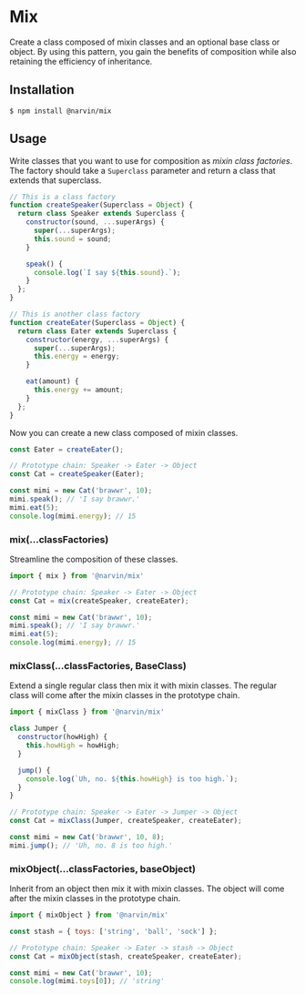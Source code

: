 # Mix
Create a class composed of mixin classes and an optional base class or object. By using this
pattern, you gain the benefits of composition while also retaining the efficiency of inheritance.

## Installation
```
$ npm install @narvin/mix
```

## Usage
Write classes that you want to use for composition as *mixin class factories*. The factory should
take a `Superclass` parameter and return a class that extends that superclass.

```JavaScript
// This is a class factory
function createSpeaker(Superclass = Object) {
  return class Speaker extends Superclass {
    constructor(sound, ...superArgs) {
      super(...superArgs);
      this.sound = sound;
    }

    speak() {
      console.log(`I say ${this.sound}.`);
    }
  };
}

// This is another class factory
function createEater(Superclass = Object) {
  return class Eater extends Superclass {
    constructor(energy, ...superArgs) {
      super(...superArgs);
      this.energy = energy;
    }

    eat(amount) {
      this.energy += amount;
    }
  };
}
```

Now you can create a new class composed of mixin classes.

```JavaScript
const Eater = createEater();

// Prototype chain: Speaker -> Eater -> Object
const Cat = createSpeaker(Eater);

const mimi = new Cat('brawwr', 10);
mimi.speak(); // 'I say brawwr.'
mimi.eat(5);
console.log(mimi.energy); // 15
```

### mix(...classFactories)
Streamline the composition of these classes.

```JavaScript
import { mix } from '@narvin/mix'

// Prototype chain: Speaker -> Eater -> Object
const Cat = mix(createSpeaker, createEater);

const mimi = new Cat('brawwr', 10);
mimi.speak(); // 'I say brawwr.'
mimi.eat(5);
console.log(mimi.energy); // 15
```

### mixClass(...classFactories, BaseClass)
Extend a single regular class then mix it with mixin classes. The regular class will come after the
mixin classes in the prototype chain.

```JavaScript
import { mixClass } from '@narvin/mix'

class Jumper {
  constructor(howHigh) {
    this.howHigh = howHigh;
  }

  jump() {
    console.log(`Uh, no. ${this.howHigh} is too high.`);
  }
}

// Prototype chain: Speaker -> Eater -> Jumper -> Object
const Cat = mixClass(Jumper, createSpeaker, createEater);

const mimi = new Cat('brawwr', 10, 8);
mimi.jump(); // 'Uh, no. 8 is too high.'
```

### mixObject(...classFactories, baseObject)
Inherit from an object then mix it with mixin classes. The object will come after the mixin classes
in the prototype chain.

```JavaScript
import { mixObject } from '@narvin/mix'

const stash = { toys: ['string', 'ball', 'sock'] };

// Prototype chain: Speaker -> Eater -> stash -> Object
const Cat = mixObject(stash, createSpeaker, createEater);

const mimi = new Cat('brawwr', 10);
console.log(mimi.toys[0]); // 'string'
```
